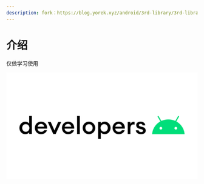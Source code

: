 ```yaml
---
description: fork：https://blog.yorek.xyz/android/3rd-library/3rd-library-source-code/
---
```


# 介绍

仅做学习使用

![](.gitbook/assets/image.png)
